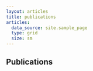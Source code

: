 ```yaml
---
layout: articles
title: publications
articles:
  data_source: site.sample_page
  type: grid
  size: sm
---
```



## Publications
